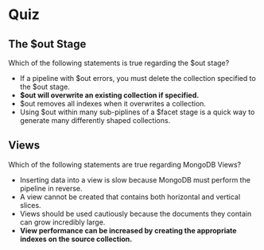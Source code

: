 # Quiz

## The $out Stage

Which of the following statements is true regarding the $out stage?

- If a pipeline with $out errors, you must delete the collection specified to the $out stage.
- **$out will overwrite an existing collection if specified.**
- $out removes all indexes when it overwrites a collection.
- Using $out within many sub-piplines of a $facet stage is a quick way to generate many differently shaped collections.

## Views

Which of the following statements are true regarding MongoDB Views?

- Inserting data into a view is slow because MongoDB must perform the pipeline in reverse.
- A view cannot be created that contains both horizontal and vertical slices.
- Views should be used cautiously because the documents they contain can grow incredibly large.
- **View performance can be increased by creating the appropriate indexes on the source collection.**
